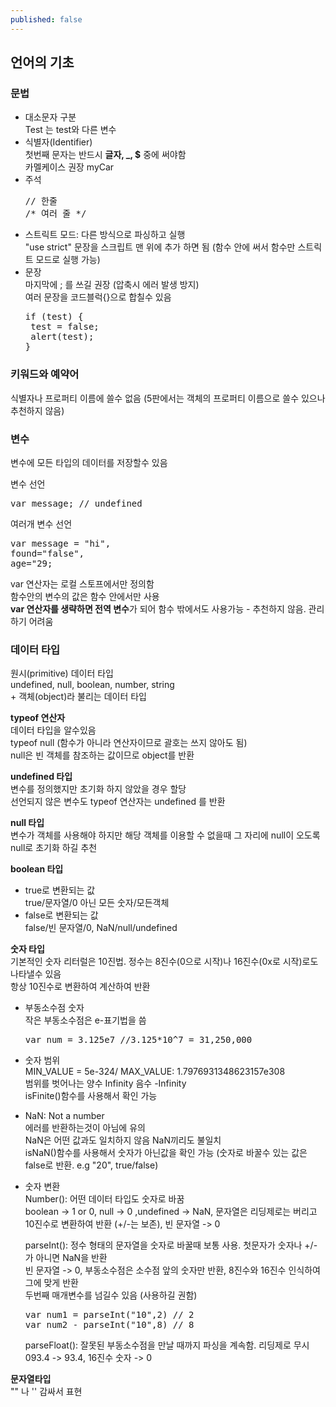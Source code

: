 ```yaml
---
published: false
---
```


## 언어의 기초

### 문법

- 대소문자 구분 <br>
  Test 는 test와 다른 변수
- 식별자(Identifier)<br>
  첫번째 문자는 반드시 **글자, _, $** 중에 써야함<br>
  카멜케이스 권장 myCar
- 주석<br>
  <pre>
  // 한줄
  /* 여러 줄 */
  </pre>
- 스트릭트 모드: 다른 방식으로 파싱하고 실행<br>
  "use strict" 문장을 스크립트 맨 위에 추가 하면 됨 (함수 안에 써서 함수만 스트릭트 모드로 실행 가능)
- 문장<br>
  마지막에 ; 를 쓰길 권장 (압축시 에러 발생 방지)<br>
  여러 문장을 코드블럭{}으로 합칠수 있음<br>
  <pre>
  if (test) {
   test = false;
   alert(test);
  }
  </pre>
 
### 키워드와 예약어
 
식별자나 프로퍼티 이름에 쓸수 없음 (5판에서는 객체의 프로퍼티 이름으로 쓸수 있으나 추천하지 않음)
 
### 변수 

변수에 모든 타입의 데이터를 저장할수 있음

변수 선언<br>
<pre>var message; // undefined</pre>

여러개 변수 선언<br>
<pre>
var message = "hi",
found="false",
age="29;
</pre>

var 연산자는 로컬 스토프에서만 정의함<br>
함수안의 변수의 값은 함수 안에서만 사용<br>
**var 연산자를 생략하면 전역 변수**가 되어 함수 밖에서도 사용가능 - 추천하지 않음. 관리하기 어려움

### 데이터 타입

원시(primitive) 데이터 타입<br>
undefined, null, boolean, number, string<br>
\+ 객체(object)라 불리는 데이터 타입

**typeof 연산자**<br>
데이터 타입을 알수있음<br>
typeof null (함수가 아니라 연산자이므로 괄호는 쓰지 않아도 됨)<br>
null은 빈 객체를 참조하는 값이므로 object를 반환

**undefined 타입**<br>
변수를 정의했지만 초기화 하지 않았을 경우 할당<br>
선언되지 않은 변수도 typeof 연산자는 undefined 를 반환

**null 타입**<br>
변수가 객체를 사용해야 하지만 해당 객체를 이용할 수 없을때 그 자리에 null이 오도록 null로 초기화 하길 추천

**boolean 타입**<br>
- true로 변환되는 값<br>
  true/문자열/0 아닌 모든 숫자/모든객체
- false로 변환되는 값<br>
  false/빈 문자열/0, NaN/null/undefined
  
**숫자 타입**<br>
기본적인 숫자 리터럴은 10진법. 정수는 8진수(0으로 시작)나 16진수(0x로 시작)로도 나타낼수 있음<br>
항상 10진수로 변환하여 계산하여 반환

- 부동소수점 숫자<br>
  작은 부동소수점은 e-표기법을 씀<br>
  <pre>var num = 3.125e7 //3.125*10^7 = 31,250,000</pre>

- 숫자 범위<br>
  MIN_VALUE = 5e-324/ MAX_VALUE: 1.7976931348623157e308<br>
  범위를 벗어나는 양수 Infinity 음수 -Infinity<br>
  isFinite()함수를 사용해서 확인 가능

- NaN: Not a number<br>
  에러를 반환하는것이 아님에 유의<br>
  NaN은 어떤 값과도 일치하지 않음 NaN끼리도 불일치<br>
  isNaN()함수를 사용해서 숫자가 아닌값을 확인 가능 (숫자로 바꿀수 있는 값은 false로 반환. e.g "20", true/false)
  
- 숫자 변환<br>
  Number(): 어떤 데이터 타입도 숫자로 바꿈<br>
  boolean -> 1 or 0, null -> 0 ,undefined -> NaN, 문자열은 리딩제로는 버리고 10진수로 변환하여 반환 (+/-는 보존), 빈 문자열 -> 0
  
  parseInt(): 정수 형태의 문자열을 숫자로 바꿀때 보통 사용. 첫문자가 숫자나 +/- 가 아니면 NaN을 반환<br>
  빈 문자열 -> 0, 부동소수점은 소수점 앞의 숫자만 반환, 8진수와 16진수 인식하여 그에 맞게 반환<br>
  두번째 매개변수를 넘길수 있음 (사용하길 권함)<br>
  <pre>
  var num1 = parseInt("10",2) // 2
  var num2 - parseInt("10",8) // 8    
  </pre>
  
  parseFloat(): 잘못된 부동소수점을 만날 때까지 파싱을 계속함. 리딩제로 무시<br>
  093.4 -> 93.4, 16진수 숫자 -> 0
  
**문자열타입**<br>
"" 나 '' 감싸서 표현
  
  
  




 
 
 